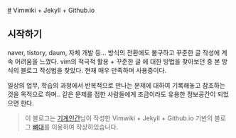 [#](#) Vimwiki + Jekyll + Github.io

## 시작하기

naver, tistory, daum, 자체 개발 등... 방식의 전환에도 불구하고 꾸준한 글 작성에 계속 어려움을 느꼈다. 
vim의 적극적 활용 + 꾸준한 글 에 대한 방법을 찾아보던 중 본 방식의 블로그 작성법을 찾았다.
현재 매우 만족하며 사용중이다.

일상의 업무, 학습의 과정에서 반복적으로 만나는 문제에 대하여 기록해놓고 참조하는 것을 목적으로 하며..
같은 문제를 접한 사람들에게 조금이라도 유용한 정보공간이 되었으면 한다.

> 이 블로그는 [기계인간](https://johngrib.github.io/)님이 작성한 Vimwiki + Jekyll + Github.io 기반의 블로그 [뼈대](https://github.com/johngrib/johngrib-jekyll-skeleton)를 이용하여 작상하있습니다. 
